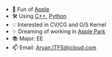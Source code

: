 
- 🍎 Fun of [Apple](https://www.apple.com/)
- 🛠 Using [C++](https://www.cplusplus.com/), [Python](https://www.python.org/)
- 💡 Interested in CV/CG and O/S Kernel
- ✨ Dreaming of working in [Apple Park](https://en.wikipedia.org/wiki/Apple_Park)
- 📚 Major: EE
- 📫 Email: Aryan.ITFS@icloud.com
